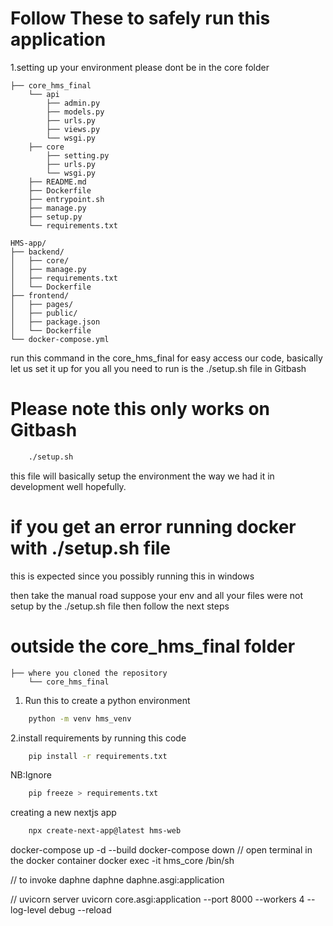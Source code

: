 # Follow These to safely run this application

1.setting up your environment
please dont be in the core folder

```plaintext
├── core_hms_final
    └── api
        ├── admin.py
        ├── models.py
        ├── urls.py
        ├── views.py
        └── wsgi.py
    ├── core
        ├── setting.py
        ├── urls.py
        └── wsgi.py
    ├── README.md
    ├── Dockerfile
    ├── entrypoint.sh
    ├── manage.py
    ├── setup.py
    └── requirements.txt

HMS-app/
├── backend/
│   ├── core/
│   ├── manage.py
│   ├── requirements.txt
│   └── Dockerfile
├── frontend/
│   ├── pages/
│   ├── public/
│   ├── package.json
│   └── Dockerfile
└── docker-compose.yml
```

run this command in the core_hms_final
for easy access our code, basically let us set it up for you
all you need to run is the ./setup.sh file in Gitbash
# Please note this only works on Gitbash

```bash
    ./setup.sh
```

this file will basically setup the environment the way we had it in development 
well hopefully.

# if you get an error running docker with ./setup.sh file

this is expected since you possibly running this in windows

then take the manual road
suppose your env and all your files were not setup by the ./setup.sh file 
then follow the next steps

# outside the core_hms_final folder

```plaintext
├── where you cloned the repository
    └── core_hms_final
```

1. Run this to create a python environment
```bash
    python -m venv hms_venv
```

2.install requirements by running this code

```bash
    pip install -r requirements.txt
```

NB:Ignore

```bash
    pip freeze > requirements.txt
```

creating a new nextjs app

```bash
    npx create-next-app@latest hms-web
```

docker-compose up -d --build
docker-compose down
// open terminal in the docker container
docker exec -it hms_core /bin/sh

// to invoke daphne
daphne daphne.asgi:application

// uvicorn server
uvicorn core.asgi:application --port 8000 --workers 4 --log-level debug --reload
